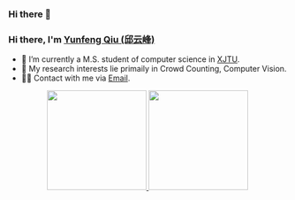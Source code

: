 ### Hi there 👋

<!--
**Exely/Exely** is a ✨ _special_ ✨ repository because its `README.md` (this file) appears on your GitHub profile.

Here are some ideas to get you started:

- 🔭 I’m currently working on ...
- 🌱 I’m currently learning ...
- 👯 I’m looking to collaborate on ...
- 🤔 I’m looking for help with ...
- 💬 Ask me about ...
- 📫 How to reach me: ...
- 😄 Pronouns: ...
- ⚡ Fun fact: ...

### 🤝🏻 &nbsp;Connect with Me

<p align="center">
  <a href="mailto:yfqiu2015@stu.xjtu.edu.cn">Email</a>
</p>

-->

### Hi there, I'm [Yunfeng Qiu (邱云峰)](https://github.com/Exely)

- 🔭 I’m currently a M.S. student of computer science in [XJTU](http://www.xjtu.edu.cn/).
- 🤔 My research interests lie primaily in Crowd Counting, Computer Vision.
- 🤝🏻 Contact with me via [Email](yfqiu2015@stu.xjtu.edu.cn).

<p align="center">
<a href="https://github.com/Exely">
  <img height="180em" src="https://github-readme-stats-eight-theta.vercel.app/api?username=Exely&show_icons=true&theme=vue&include_all_commits=true&count_private=true"/>
  <img height="180em" src="https://github-readme-stats-eight-theta.vercel.app/api/top-langs/?username=Exely&layout=compact&langs_count=8&theme=vue&count_private=true"/>
</a>
</p>

